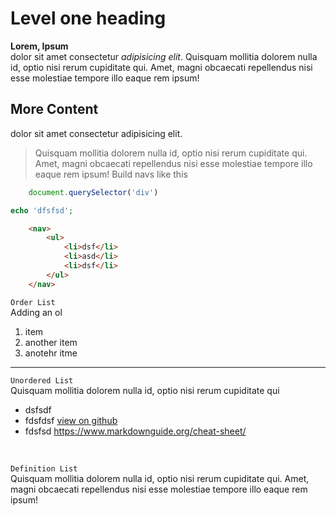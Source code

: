 # Level one heading

**Lorem, Ipsum**  
dolor sit amet consectetur *adipisicing elit*. Quisquam mollitia dolorem nulla id, optio nisi rerum cupiditate qui. Amet, magni obcaecati repellendus nisi esse molestiae tempore illo eaque rem ipsum! 

## More Content
dolor sit amet consectetur adipisicing elit. 
>Quisquam mollitia dolorem nulla id, optio nisi rerum cupiditate qui. Amet, magni obcaecati repellendus nisi esse molestiae tempore illo eaque rem ipsum! Build navs like this 
```js
    document.querySelector('div')
```
```php
echo 'dfsfsd';
```
```html
    <nav>
        <ul>
            <li>dsf</li>
            <li>asd</li>
            <li>dsf</li>
        </ul>
    </nav>
```
 `Order List`  
 Adding an ol
 1. item
 1. another item
 1. anotehr itme
---
 `Unordered List`  
 Quisquam mollitia dolorem nulla id, optio nisi rerum cupiditate qui
 - dsfsdf
 - fdsfdsf  [view on github](https://github.com/klim17)
 - fdsfsd https://www.markdownguide.org/cheat-sheet/

 <br>

 `Definition List`  
 Quisquam mollitia dolorem nulla id, optio nisi rerum cupiditate qui. Amet, magni obcaecati repellendus nisi esse molestiae tempore illo eaque rem ipsum! 

